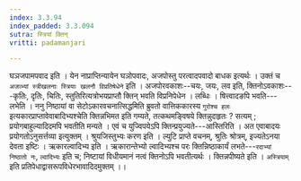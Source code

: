 ```yaml
---
index: 3.3.94
index_padded: 3.3.094
sutra: स्त्रियां क्तिन्
vritti: padamanjari

---
```

घञजपामपवाद इति । येन नाप्राप्तिन्यायेन घञोपवादः, अजपोस्तु परत्वादपवादो बाधक इत्यर्थः । उक्तं च `अजव्भ्यां स्त्रीखलनाः स्त्रियाः खलनौ विप्रतिषेधेने` इति । अजपोरवकाशः--चयः, जयः, लव इति, क्तिनोऽवकाशः---कृतिः, दृतिः, चितिः, स्तुतिरित्यत्रोभयप्राप्तौ क्तिन् भवति विप्रनिपेधेन । लब्धिः । षित्त्वादङपि भवति---लभेति । ननु निष्ठायां वा सेटोऽकारवचनात्सिद्धमिति ब्रुवतो वात्तिककारस्य `गुरोश्च हलः` इत्यकारप्राप्तावेवाबादिभ्यश्चेति क्तिन्नभिमत इति गम्यते, तत्कथमङ्विषये क्तिन्नुदाहृतः ? सत्यम् ; प्रयोगबाहुल्यादिदमपि भवतीति मन्यते । एवं च युज्विपयेऽपि क्तिन्प्रयुज्यते---आस्तिरिति । अत एवाबादयः प्रयोगतोऽनुसर्त्तव्या इत्युक्तम् ।
श्रुयजिस्तुभ्यः करण इति । ल्युटि प्राप्ते वचनम्, श्रुतिः श्रोत्रम्, इज्यतेऽनया देवता इष्टिः । ऋकारल्वादिभ्य इति । ऋकारान्तेभ्यो ल्वादिभ्यश्च परः क्तिन्निष्ठाकार्यं लभते---`रदाभ्यां निष्ठातो नः`, `ल्वादिभ्यः` इति च; निष्टायां विधीयमानं नत्वं क्तिनोऽपि भवतीत्यर्थः ।
क्तिन्नपीष्यते इति । `अस्त्रियाम्` इति प्रतिपेधाद्वासरूपविधेरभावादिदमुक्तम् ।।
